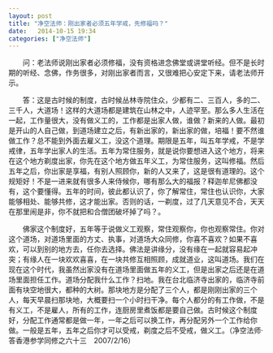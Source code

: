 ```yaml
---
layout: post
title: "净空法师：刚出家者必须五年学戒，先修福吗？"
date:   2014-10-15 19:34
categories: ["净空法师"]
---
```


	

　　问：老法师说刚出家者必须修福，没有资格进念佛堂或讲堂听经。但不是长时期的听经、念佛，作务很多，对刚出家者而言，又很难把心安定下来，请老法师开示。

　　答：这是古时候的制度，古时候丛林寺院住众，少都有二、三百人，多的二、三千人，大道场！这样的大道场都是建筑在山林之中，人迹罕至。那么多人生活在一起，工作量很大，没有做义工的，工作都是出家人做，谁做？新来的人做。最初是开山的人自己做，到道场建立之后，有新出家的，新出家的做，培福！要不然谁做工作？总不能到外面去雇义工，没这个道理。期限是五年，叫五年学戒，不是学戒律，五年学出家人的生活。五年为常住服务，就是说你要想进入这个地方，将来在这个地方剃度出家，你先在这个地方做五年义工，为常住服务，这叫修福。然后五年之后，你出家是享福，有别人照顾你，新的人又来了，这是很有道理的。这个规矩好！不是一进来就有很多人来侍候你，哪有那么大的福报？释迦牟尼佛都没有，这个要懂得。五年的时间，彼此都认识了，你了解常住，常住也认识你，大家能够相处、能够共修，这才能出家。否则的话，一剃度，过了几天意见不合，天天在那里闹是非，你不就把和合僧团破坏掉了吗？。

　　佛家这个制度好，五年等于说做义工观察，常住观察你，你也观察常住。你对这个道场，对道场里面的方丈、执事，对道场大众同修，你喜不喜欢？如果不喜欢，可以到别的地方去，任你去选择。佛法是讲缘分，没有缘在一起就容易起冲突；有缘人在一块欢欢喜喜，在一块共修互相照顾，成就道业，这叫道场。我们在现在这个时代，我虽然出家没有在道场里面做五年的义工，但是出家之后还是在道场里面担任工作。道场分配我什么工作？扫地。我在台北临济寺出家的，临济寺前面有块空地很大，都种的大树。那块地方是分配了三个人，都是刚刚出家的三个人，每天早晨扫那块地，大概要扫一个小时扫干净。每个人都分的有工作做，不是有义工，不是雇人，所有的工作，连厨房里煮饭都是要自己做。古时候这个制度好，分配工作通常都是做一年，一年之后可以换工作，再分配另外一个工作给你做。一般是五年，五年之后你才可以受戒，剃度之后不受戒，做义工。（净空法师·答香港参学同修之六十三　2007/2/16）
